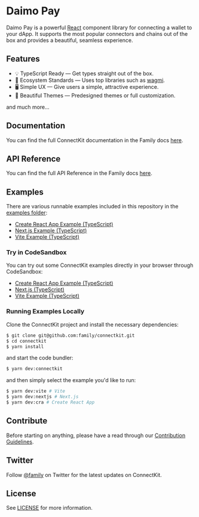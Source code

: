 <!-- TODO -->
<!-- <a href="https://docs.family.co/connectkit">
  <img width="1080" alt="connectkit" src="https://github.com/family/connectkit/assets/1930210/87c2e868-3228-44b8-82c3-a38adf6d1bbf">
</a> -->

# Daimo Pay

Daimo Pay is a powerful [React](https://reactjs.org/) component library for connecting a wallet to your dApp. It supports the most popular connectors and chains out of the box and provides a beautiful, seamless experience.

## Features

- 💡 TypeScript Ready — Get types straight out of the box.
- 🌱 Ecosystem Standards — Uses top libraries such as [wagmi](https://github.com/wagmi-dev/wagmi).
- 🖥️ Simple UX — Give users a simple, attractive experience.
- 🎨 Beautiful Themes — Predesigned themes or full customization.

and much more...

## Documentation

You can find the full ConnectKit documentation in the Family docs [here](https://docs.family.co/connectkit).

## API Reference

You can find the full API Reference in the Family docs [here](https://docs.family.co/connectkit/api-reference).

## Examples

There are various runnable examples included in this repository in the [examples folder](https://github.com/family/connectkit/tree/main/examples):

- [Create React App Example (TypeScript)](https://github.com/family/connectkit/tree/main/examples/cra)
- [Next.js Example (TypeScript)](https://github.com/family/connectkit/tree/main/examples/nextjs)
- [Vite Example (TypeScript)](https://github.com/family/connectkit/tree/main/examples/vite)

### Try in CodeSandbox

You can try out some ConnectKit examples directly in your browser through CodeSandbox:

- [Create React App Example (TypeScript)](https://codesandbox.io/s/5rhqm0?file=/README.md)
- [Next.js (TypeScript)](https://codesandbox.io/s/qnvyqe?file=/README.md)
- [Vite Example (TypeScript)](https://codesandbox.io/s/4jtssh?file=/README.md)

### Running Examples Locally

Clone the ConnectKit project and install the necessary dependencies:

```sh
$ git clone git@github.com:family/connectkit.git
$ cd connectkit
$ yarn install
```

and start the code bundler:

```sh
$ yarn dev:connectkit
```

and then simply select the example you'd like to run:

```sh
$ yarn dev:vite # Vite
$ yarn dev:nextjs # Next.js
$ yarn dev:cra # Create React App
```

## Contribute

Before starting on anything, please have a read through our [Contribution Guidelines](https://github.com/family/connectkit/blob/main/CONTRIBUTING.md).

## Twitter

Follow [@family](https://twitter.com/family) on Twitter for the latest updates on ConnectKit.

## License

See [LICENSE](https://github.com/family/connectkit/blob/main/LICENSE) for more information.
